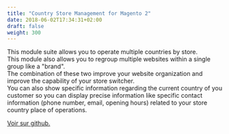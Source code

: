 ```yaml
---
title: "Country Store Management for Magento 2"
date: 2018-06-02T17:34:31+02:00
draft: false
weight: 300
---
```


This module suite allows you to operate multiple countries by store.  
This module also allows you to regroup multiple websites within a single group like a "brand".  
The combination of these two improve your website organization and improve the capability of your store switcher.  
You can also show specific information regarding the current country of you customer so you can display precise information 
like specific contact information (phone number, email, opening hours) related to your store country place of operations.

[Voir sur github.](https://github.com/opengento?q=magento2-country-store#org-repositories)
